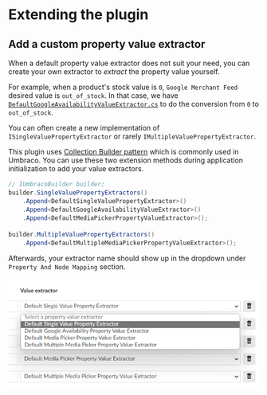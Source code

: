 # Extending the plugin

## Add a custom property value extractor
When a default property value extractor does not suit your need, you can create your own extractor to *extract* the property value yourself.

For example, when a product's stock value is `0`, `Google Merchant Feed` desired value is `out_of_stock`. In that case, we have [`DefaultGoogleAvailabilityValueExtractor.cs`](https://github.com/umbraco/Umbraco.Commerce.ProductFeeds/blob/main/src/Umbraco.Commerce.ProductFeeds.Core/Features/PropertyValueExtractors/Implementations/DefaultGoogleAvailabilityValueExtractor.cs) to do the conversion from `0` to `out_of_stock`.

You can often create a new implementation of `ISingleValuePropertyExtractor` or rarely `IMultipleValuePropertyExtractor`.

This plugin uses [Collection Builder pattern](https://docs.umbraco.com/umbraco-cms/implementation/composing#example-modifying-collections) which is commonly used in Umbraco. You can use these two extension methods during application initialization to add your value extractors.

```c#
// IUmbracoBuilder builder;
builder.SingleValuePropertyExtractors()
    .Append<DefaultSingleValuePropertyExtractor>()
    .Append<DefaultGoogleAvailabilityValueExtractor>()
    .Append<DefaultMediaPickerPropertyValueExtractor>();

builder.MultipleValuePropertyExtractors()
    .Append<DefaultMultipleMediaPickerPropertyValueExtractor>();
```

Afterwards, your extractor name should show up in the dropdown under `Property And Node Mapping` section.

![property value extractor dropdown](./media/property-value-extractor-dropdown.png)
